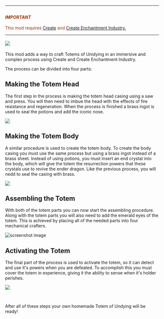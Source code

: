 * * *

<span style="font-size: 14px;"><em><span style="color: #993300;">IMPORTANT</span></em></span>
---------------------------------------------------------------------------------------------

<span style="color: #993300;">This mod requires <a href="https://www.curseforge.com/minecraft/mc-mods/create" target="_blank" rel="noopener noreferrer">Create</a> and <a href="https://www.curseforge.com/minecraft/mc-mods/create-enchantment-industry" target="_blank" rel="noopener noreferrer">Create Enchantment Industry.</a></span>

* * *

#### **![](https://media.forgecdn.net/attachments/description/978675/description_0c80647f-43e3-48ee-bce9-f81d45f49717.png)**

This mod adds a way to craft Totems of Unidying in an immersive and complex process using Create and Create Enchantment Industry.

The process can be divided into four parts:

Making the Totem Head
---------------------

The first step in the process is making the totem head casing using a saw and press. You will then need to imbue the head with the effects of fire resistance and regeneration. When the process is finished a brass ingot is used to seal the potions and add the iconic nose.

![](https://media.forgecdn.net/attachments/description/978675/description_204df275-6030-4093-9c34-5f4faaf00e45.png)

Making the Totem Body
---------------------

A similar procedure is used to create the totem body. To create the body casing you must use the same process but using a brass ingot instead of a brass sheet. Instead of using potions, you must insert an end crystal into the body, which will give the totem the resurrection powers that these crystals use to revive the ender dragon. Like the previous process, you will nedd to seal the casing with brass.

![](https://media.forgecdn.net/attachments/description/978675/description_1b582d98-0731-4003-9c40-63a835ef314f.png)

Assembling the Totem
--------------------

With both of the totem parts you can now start the assembling procedure. Along with the totem parts you will also need to add the emerald eyes of the totem. This is achieved by placing all of the needed parts into four mechanical crafters.

![screenshot image](https://media.forgecdn.net/attachments/813/436/totem1.png)

Activating the Totem
--------------------

The final part of the process is used to activate the totem, so it can detect and use it's powers when you are defeated. To accomplish this you must cover the totem in experience, giving it the ability to sense when it's holder perishes.

![](https://media.forgecdn.net/attachments/description/978675/description_ecf16d66-3fa7-42a2-9acf-c01c40288248.png)

 

After all of these steps your own homemade Totem of Undying will be ready!
